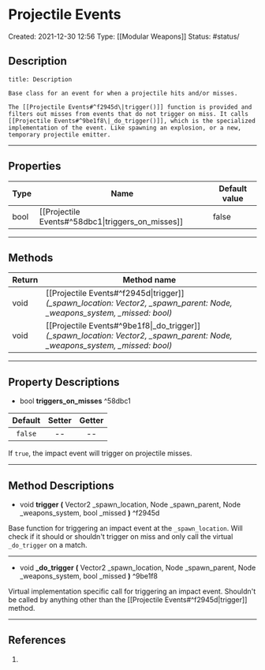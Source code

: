 # Projectile Events
Created: 2021-12-30 12:56
Type: [[Modular Weapons]]
Status: #status/

## Description
```ad-note
title: Description

Base class for an event for when a projectile hits and/or misses.

The [[Projectile Events#^f2945d\|trigger()]] function is provided and filters out misses from events that do not trigger on miss. It calls [[Projectile Events#^9be1f8\|_do_trigger()]], which is the specialized implementation of the event. Like spawning an explosion, or a new, temporary projectile emitter.
```
---

## Properties
| Type | Name               | Default value |
| ---- | ------------------ | ------------- |
| bool | [[Projectile Events#^58dbc1\|triggers_on_misses]] | false         |

---

## Methods
| Return | Method name                                                                                                                  |
| ------ | ---------------------------------------------------------------------------------------------------------------------------- |
| void   | [[Projectile Events#^f2945d\|trigger]] *(_spawn_location: Vector2, _spawn_parent: Node, _weapons_system, _missed: bool)*     |
| void   | [[Projectile Events#^9be1f8\|_do_trigger]] *(_spawn_location: Vector2, _spawn_parent: Node, _weapons_system, _missed: bool)* | 

---

## Property Descriptions
- bool **triggers_on_misses** ^58dbc1

| Default | Setter | Getter |
|:-------:|:------:|:------:|
| `false` |   --   |   --   |

If `true`, the impact event will trigger on projectile misses.

---

## Method Descriptions
- void **trigger** **(** Vector2 _spawn_location, Node _spawn_parent, Node _weapons_system, bool _missed **)** ^f2945d

Base function for triggering an impact event at the `_spawn_location`. Will check if it should or shouldn't trigger on miss and only call the virtual `_do_trigger` on a match.

---

- void **_do_trigger** **(** Vector2 _spawn_location, Node _spawn_parent, Node _weapons_system, bool _missed **)** ^9be1f8

Virtual implementation specific call for triggering an impact event. Shouldn't be called by anything other than the [[Projectile Events#^f2945d\|trigger]] method.

---

## References
1. 
